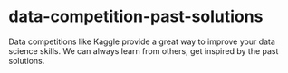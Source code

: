 # data-competition-past-solutions
Data competitions like Kaggle provide a great way to improve your data science skills. We can always learn from others, get inspired by the past solutions. 
